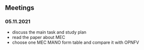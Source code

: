 ## Meetings
### 05.11.2021
* discuss the main task and study plan
* read the paper about MEC 
* choose one MEC MANO form table and compare it with OPNFV
